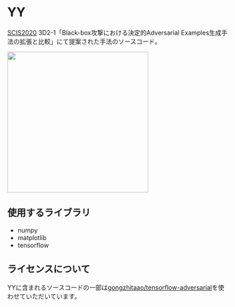 # YY
[SCIS2020](https://www.iwsec.org/scis/2020/) 3D2-1「Black-box攻撃における決定的Adversarial Examples生成手法の拡張と比較」にて提案された手法のソースコード。

<img src="https://user-images.githubusercontent.com/60645850/73763102-512fe480-47b4-11ea-94a5-e01ef4ff6847.png" width="320px">

## 使用するライブラリ
- numpy
- matplotlib
- tensorflow


## ライセンスについて
YYに含まれるソースコードの一部は[gongzhitaao/tensorflow-adversarial](https://github.com/gongzhitaao/tensorflow-adversarial)を使わせていただいています。
